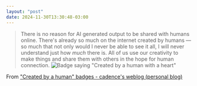 ```yaml
---
layout: "post"
date: 2024-11-30T13:30:48-03:00
---
```


> There is no reason for AI generated output to be shared with humans online. There's already so much on the internet created by humans — so much that not only would I never be able to see it all, I will never understand just how *much* there is. All of us use our creativity to make things and share them with others in the hope for human connection.
> ![Badge saying "Created by a human with a heart"](https://cadence.moe/static/img/created-by-a-human/created-by-a-human-with-a-heart-3x.png)
> 
From ["Created by a human" badges - cadence's weblog (personal blog)](https://cadence.moe/blog/2024-10-05-created-by-a-human-badges)
